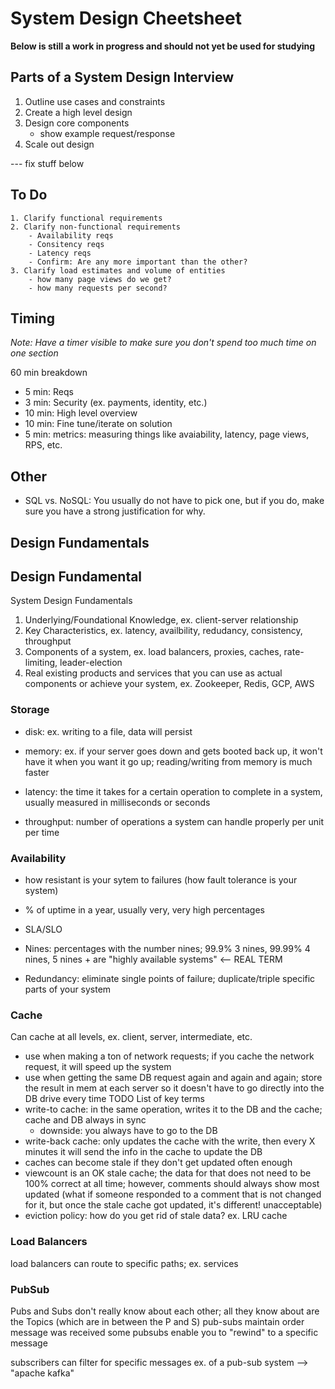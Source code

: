 # System Design Cheetsheet

__Below is still a work in progress and should not yet be used for studying__

## Parts of a System Design Interview
1. Outline use cases and constraints
2. Create a high level design
3. Design core components 
    - show example request/response
4. Scale out design

--- fix stuff below
## To Do
    1. Clarify functional requirements
    2. Clarify non-functional requirements
        - Availability reqs
        - Consitency reqs
        - Latency reqs
        - Confirm: Are any more important than the other?
    3. Clarify load estimates and volume of entities
        - how many page views do we get?
        - how many requests per second?

## Timing

_Note: Have a timer visible to make sure you don't spend too much time on one section_

60 min breakdown
- 5 min: Reqs
- 3 min: Security (ex. payments, identity, etc.)
- 10 min: High level overview
- 10 min: Fine tune/iterate on solution
- 5 min: metrics: measuring things like avaiability, latency, page views, RPS, etc.

## Other
- SQL vs. NoSQL: You usually do not have to pick one, but if you do, make sure you have a strong justification for why.

## Design Fundamentals

Design Fundamental
- 


System Design Fundamentals
1. Underlying/Foundational Knowledge, ex. client-server relationship
2. Key Characteristics, ex. latency, availbility, redudancy, consistency, throughput 
3. Components of a system, ex. load balancers, proxies, caches, rate-limiting, leader-election
4. Real existing products and services that you can use as actual components or achieve your system, ex. Zookeeper, Redis, GCP, AWS

### Storage

- disk: ex. writing to a file, data will persist
- memory: ex. if your server goes down and gets booted back up, it won't have it when you want it go up; reading/writing from memory is much faster

- latency: the time it takes for a certain operation to complete in a system, usually measured in milliseconds or seconds
- throughput: number of operations a system can handle properly per unit per time

### Availability
- how resistant is your sytem to failures (how fault tolerance is your system)
- % of uptime in a year, usually very, very high percentages

- SLA/SLO
- Nines: percentages with the number nines; 99.9% 3 nines, 99.99% 4 nines, 5 nines + are "highly available systems" <-- REAL TERM
- Redundancy: eliminate single points of failure; duplicate/triple specific parts of your system


### Cache

Can cache at all levels, ex. client, server, intermediate, etc.
- use when making a ton of network requests; if you cache the network request, it will speed up the system
- use when getting the same DB request again and again and again; store the result in mem at each server so it doesn't have to go directly into the DB drive every time
TODO List of key terms
- write-to cache: in the same operation, writes it to the DB and the cache; cache and DB always in sync
  - downside: you always have to go to the DB
- write-back cache: only updates the cache with the write, then every X minutes it will send the info in the cache to update the DB
- caches can become stale if they don't get updated often enough
- viewcount is an OK stale cache; the data for that does not need to be 100% correct at all time; however, comments should always show most updated (what if someone responded to a comment that is not changed for it, but once the stale cache got updated, it's different! unacceptable)
- eviction policy: how do you get rid of stale data? ex. LRU cache


### Load Balancers
load balancers can route to specific paths; ex. services

### PubSub

Pubs and Subs don't really know about each other; all they know about are the Topics (which are in between the P and S)
pub-subs maintain order message was received
some pubsubs enable you to "rewind" to a specific message

subscribers can filter for specific messages
ex. of a pub-sub system --> "apache kafka"
